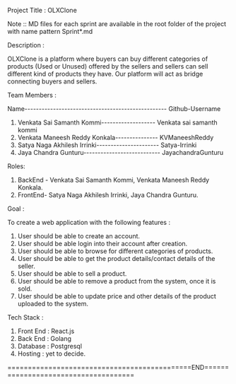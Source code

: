 Project Title : OLXClone

Note :: MD files for each sprint are available in the root folder of the project with name pattern Sprint*.md

Description :

OLXClone is a platform where buyers can buy different categories of products (Used or Unused) offered by the sellers and sellers can sell different kind of products they have. Our platform will act as bridge connecting buyers and sellers.

Team Members :

   Name-------------------------------------------------- Github-Username
1. Venkata Sai Samanth Kommi------------------- Venkata sai samanth kommi
2. Venkata Maneesh Reddy Konkala--------------- KVManeeshReddy
3. Satya Naga Akhilesh Irrinki---------------------- Satya-Irrinki
4. Jaya Chandra Gunturu--------------------------- JayachandraGunturu

Roles:
1. BackEnd - Venkata Sai Samanth Kommi, Venkata Maneesh Reddy Konkala.
2. FrontEnd- Satya Naga Akhilesh Irrinki, Jaya Chandra Gunturu.

Goal :

To create a web application with the following features :

1. User should be able to create an account.
2. User should be able login into their account after creation.
3. User should be able to browse for different categories of products.
4. User should be able to get the product details/contact details of the seller.
5. User should be able to sell a product.
6. User should be able to remove a product from the system, once it is sold.
7. User should be able to update price and other details of the product uploaded to the system.

Tech Stack :

1. Front End : React.js
2. Back End  : Golang
3. Database  : Postgresql
4. Hosting   : yet to decide.


=============================================END=====================================
